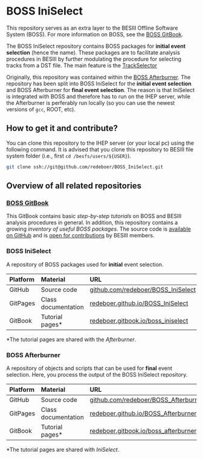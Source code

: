 # BOSS IniSelect

This repository serves as an extra layer to the BESIII Offline Software System (BOSS). For more information on BOSS, see the [BOSS GitBook](https://besiii.gitbook.io/boss).

The BOSS IniSelect repository contains BOSS packages for **initial event selection** (hence the name). These packages are to facilitate analysis procedures in BESIII by further modulating the procedure for selecting tracks from a DST file. The main feature is the [TrackSelector]()

Originally, this repository was contained within the [BOSS Afterburner](https://github.com/redeboer/BOSS_Afterburner). The repository has been split into BOSS IniSelect for the **initial event selection** and BOSS Afterburner for **final event selection**. The reason is that IniSelect is integrated with BOSS and therefore has to run on the IHEP server, while the Afterburner is perferably run locally (so you can use the newest versions of `gcc`, ROOT, etc).


## How to get it and contribute?

You can clone this repository to the IHEP server (or your local pc) using the following command. It is advised that you clone this repository to BESIII file system folder (i.e., first `cd /besfs/users/${USER}`).

```bash
git clone ssh://git@github.com/redeboer/BOSS_IniSelect.git
```


## Overview of all related repositories

### [BOSS GitBook](https://besiii.gitbook.io/boss)

This GitBook contains basic *step-by-step tutorials* on BOSS and BESIII analysis procedures in general. In addition, this repository contains a growing *inventory of useful BOSS packages*. The source code is [available on GitHub](https://github.com/redeboer/BOSS_Gitbook) and is [open for contributions](https://besiii.gitbook.io/boss/) by BESIII members.

### BOSS IniSelect

A repository of BOSS packages used for **initial** event selection.

| Platform | Material            | URL |
|:---------|:--------------------|:----|
| GitHub   | Source code         | [github.com/redeboer/BOSS_IniSelect](https://github.com/redeboer/BOSS_IniSelect) |
| GitPages | Class documentation | [redeboer.github.io/BOSS_IniSelect](https://redeboer.github.io/BOSS_IniSelect/index.html) |
| GitBook  | Tutorial pages\*    | [redeboer.gitbook.io/boss_iniselect](https://redeboer.gitbook.io/boss_afterburner/) |

\*The tutorial pages are shared with the *Afterburner*.

### BOSS Afterburner

A repository of objects and scripts that can be used for **final** event selection. Here, you process the output of the BOSS IniSelect repository.

| Platform | Material            | URL |
|:---------|:--------------------|:----|
| GitHub   | Source code         | [github.com/redeboer/BOSS_Afterburner](https://github.com/redeboer/BOSS_Afterburner) |
| GitPages | Class documentation | [redeboer.github.io/BOSS_Afterburner](https://redeboer.github.io/BOSS_Afterburner/index.html) |
| GitBook  | Tutorial pages\*    | [redeboer.gitbook.io/boss_afterburner](https://redeboer.gitbook.io/boss_afterburner/) |

\*The tutorial pages are shared with *IniSelect*.
